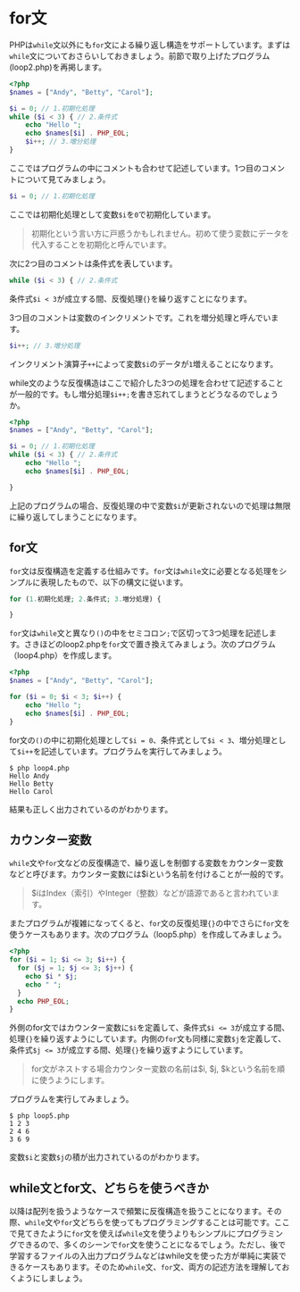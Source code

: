 # for文

PHPは`while`文以外にも`for`文による繰り返し構造をサポートしています。まずは`while`文についておさらいしておきましょう。前節で取り上げたプログラム(loop2.php)を再掲します。


```php
<?php
$names = ["Andy", "Betty", "Carol"];

$i = 0; // 1.初期化処理
while ($i < 3) { // 2.条件式
    echo "Hello ";
    echo $names[$i] . PHP_EOL;
    $i++; // 3.増分処理
}
```

ここではプログラムの中にコメントも合わせて記述しています。1つ目のコメントについて見てみましょう。

```php
$i = 0; // 1.初期化処理
```

ここでは初期化処理として変数`$i`を`0`で初期化しています。

> 初期化という言い方に戸惑うかもしれません。初めて使う変数にデータを代入することを初期化と呼んでいます。

次に2つ目のコメントは条件式を表しています。

```php
while ($i < 3) { // 2.条件式
```

条件式`$i < 3`が成立する間、反復処理`{}`を繰り返すことになります。

3つ目のコメントは変数のインクリメントです。これを増分処理と呼んでいます。

```php
$i++; // 3.増分処理
```

インクリメント演算子`++`によって変数`$i`のデータが`1`増えることになります。

while文のような反復構造はここで紹介した3つの処理を合わせて記述することが一般的です。もし増分処理`$i++;`を書き忘れてしまうとどうなるのでしょうか。


```php
<?php
$names = ["Andy", "Betty", "Carol"];

$i = 0; // 1.初期化処理
while ($i < 3) { // 2.条件式
    echo "Hello ";
    echo $names[$i] . PHP_EOL;

}
```

上記のプログラムの場合、反復処理の中で変数`$i`が更新されないので処理は無限に繰り返してしまうことになります。


## for文

`for`文は反復構造を定義する仕組みです。`for`文は`while`文に必要となる処理をシンプルに表現したもので、以下の構文に従います。

```php
for (1.初期化処理; 2.条件式; 3.増分処理) {

}
```

`for`文は`while`文と異なり`()`の中をセミコロン`;`で区切って3つ処理を記述します。さきほどのloop2.phpを`for`文で置き換えてみましょう。次のプログラム（loop4.php）を作成します。

```php
<?php
$names = ["Andy", "Betty", "Carol"];

for ($i = 0; $i < 3; $i++) {
    echo "Hello ";
    echo $names[$i] . PHP_EOL;
}
```

for文の`()`の中に初期化処理として`$i = 0`、条件式として`$i < 3`、増分処理として`$i++`を記述しています。プログラムを実行してみましょう。

```
$ php loop4.php
Hello Andy
Hello Betty
Hello Carol
```

結果も正しく出力されているのがわかります。

## カウンター変数

`while`文や`for`文などの反復構造で、繰り返しを制御する変数をカウンター変数などと呼びます。カウンター変数には$iという名前を付けることが一般的です。

> $iはIndex（索引）やInteger（整数）などが語源であると言われています。

またプログラムが複雑になってくると、`for`文の反復処理`{}`の中でさらに`for`文を使うケースもあります。次のプログラム（loop5.php）を作成してみましょう。

```php
<?php
for ($i = 1; $i <= 3; $i++) {
  for ($j = 1; $j <= 3; $j++) {
    echo $i * $j;
    echo " ";
  }
  echo PHP_EOL;
}
```

外側のfor文ではカウンター変数に`$i`を定義して、条件式`$i <= 3`が成立する間、処理`{}`を繰り返すようにしています。内側の`for`文も同様に変数`$j`を定義して、条件式`$j <= 3`が成立する間、処理`{}`を繰り返すようにしています。

> for文がネストする場合カウンター変数の名前は$i, $j, $kという名前を順に使うようにします。

プログラムを実行してみましょう。

```
$ php loop5.php
1 2 3
2 4 6
3 6 9
```

変数`$i`と変数`$j`の積が出力されているのがわかります。


## while文とfor文、どちらを使うべきか

以降は配列を扱うようなケースで頻繁に反復構造を扱うことになります。その際、`while`文や`for`文どちらを使ってもプログラミングすることは可能です。ここで見てきたように`for`文を使えば`while`文を使うよりもシンプルにプログラミングできるので、多くのシーンで`for`文を使うことになるでしょう。ただし、後で学習するファイルの入出力プログラムなどはwhile文を使った方が単純に実装できるケースもあります。そのため`while`文、`for`文、両方の記述方法を理解しておくようにしましょう。